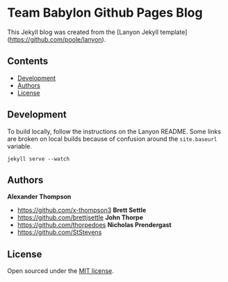 # Team Babylon Github Pages Blog

This Jekyll blog was created from the [Lanyon Jekyll template] (https://github.com/poole/lanyon).

## Contents

- [Development](#development)
- [Authors](#authors)
- [License](#license)

## Development

To build locally, follow the instructions on the Lanyon README.  Some links are broken on local builds because of confusion around the `site.baseurl` variable.
```
jekyll serve --watch
```

## Authors

**Alexander Thompson**
- <https://github.com/x-thompson3>
**Brett Settle**
- <https://github.com/brettjsettle>
**John Thorpe**
- <https://github.com/thorpedoes>
**Nicholas Prendergast**
- <https://github.com/StStevens>

## License

Open sourced under the [MIT license](LICENSE.md).


